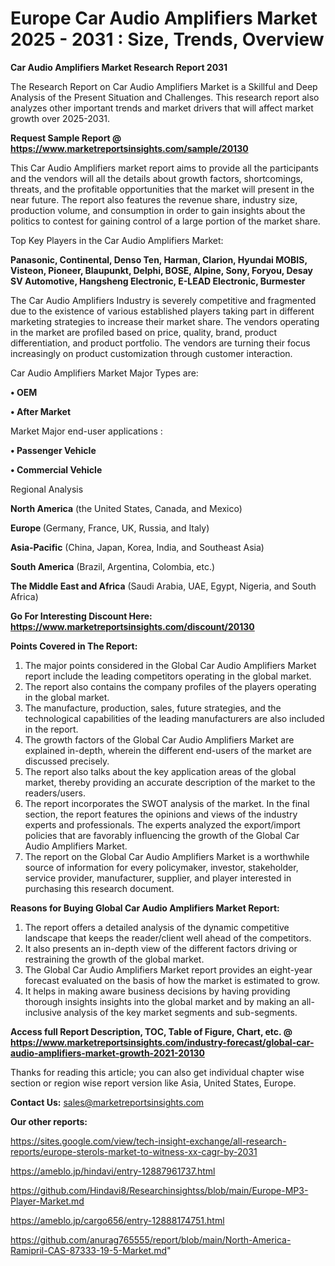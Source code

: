# Europe Car Audio Amplifiers Market 2025 - 2031 : Size, Trends, Overview

<strong>Car Audio Amplifiers Market Research Report 2031</strong>

The Research Report on Car Audio Amplifiers Market is a Skillful and Deep Analysis of the Present Situation and Challenges. This research report also analyzes other important trends and market drivers that will affect market growth over 2025-2031.

<strong>Request Sample Report @ <a href=https://www.marketreportsinsights.com/sample/20130>https://www.marketreportsinsights.com/sample/20130</a></strong>

This Car Audio Amplifiers market report aims to provide all the participants and the vendors will all the details about growth factors, shortcomings, threats, and the profitable opportunities that the market will present in the near future. The report also features the revenue share, industry size, production volume, and consumption in order to gain insights about the politics to contest for gaining control of a large portion of the market share.

Top Key Players in the Car Audio Amplifiers Market:

<strong>Panasonic, Continental, Denso Ten, Harman, Clarion, Hyundai MOBIS, Visteon, Pioneer, Blaupunkt, Delphi, BOSE, Alpine, Sony, Foryou, Desay SV Automotive, Hangsheng Electronic, E-LEAD Electronic, Burmester</strong>

The Car Audio Amplifiers Industry is severely competitive and fragmented due to the existence of various established players taking part in different marketing strategies to increase their market share. The vendors operating in the market are profiled based on price, quality, brand, product differentiation, and product portfolio. The vendors are turning their focus increasingly on product customization through customer interaction.

Car Audio Amplifiers Market Major Types are:

<strong>• OEM

• After Market</strong>

Market Major end-user applications :

<strong>• Passenger Vehicle

• Commercial Vehicle</strong>

Regional Analysis

</u><strong><b>North America</b></strong> (the United States, Canada, and Mexico)

<strong><b>Europe </b></strong>(Germany, France, UK, Russia, and Italy)

<strong><b>Asia-Pacific</b></strong> (China, Japan, Korea, India, and Southeast Asia)

<strong><b>South America</b></strong> (Brazil, Argentina, Colombia, etc.)

<strong><b>The Middle East and Africa</b></strong> (Saudi Arabia, UAE, Egypt, Nigeria, and South Africa)

<strong>Go For Interesting Discount Here: <a href=https://www.marketreportsinsights.com/discount/20130>https://www.marketreportsinsights.com/discount/20130</a></strong>

<strong>Points Covered in The Report:</strong>
<ol>
  <li>The major points considered in the Global Car Audio Amplifiers Market report include the leading competitors operating in the global market.</li>
  <li>The report also contains the company profiles of the players operating in the global market.</li>
  <li>The manufacture, production, sales, future strategies, and the technological capabilities of the leading manufacturers are also included in the report.</li>
  <li>The growth factors of the Global Car Audio Amplifiers Market are explained in-depth, wherein the different end-users of the market are discussed precisely.</li>
  <li>The report also talks about the key application areas of the global market, thereby providing an accurate description of the market to the readers/users.</li>
  <li>The report incorporates the SWOT analysis of the market. In the final section, the report features the opinions and views of the industry experts and professionals. The experts analyzed the export/import policies that are favorably influencing the growth of the Global Car Audio Amplifiers Market.</li>
  <li>The report on the Global Car Audio Amplifiers Market is a worthwhile source of information for every policymaker, investor, stakeholder, service provider, manufacturer, supplier, and player interested in purchasing this research document.</li>
</ol>
<strong>Reasons for Buying Global Car Audio Amplifiers Market Report:</strong>

<ol>
  <li>The report offers a detailed analysis of the dynamic competitive landscape that keeps the reader/client well ahead of the competitors.</li>
  <li>It also presents an in-depth view of the different factors driving or restraining the growth of the global market.</li>
  <li>The Global Car Audio Amplifiers Market report provides an eight-year forecast evaluated on the basis of how the market is estimated to grow.</li>
  <li>It helps in making aware business decisions by having providing thorough insights insights into the global market and by making an all-inclusive analysis of the key market segments and sub-segments.</li>
</ol>
<strong>Access full Report Description, TOC, Table of Figure, Chart, etc. @ <a href=https://www.marketreportsinsights.com/industry-forecast/global-car-audio-amplifiers-market-growth-2021-20130>https://www.marketreportsinsights.com/industry-forecast/global-car-audio-amplifiers-market-growth-2021-20130</a></strong>


Thanks for reading this article; you can also get individual chapter wise section or region wise report version like Asia, United States, Europe.

<strong>Contact Us:</strong>
sales@marketreportsinsights.com

<strong>Our other reports:</strong>

<a href=https://sites.google.com/view/tech-insight-exchange/all-research-reports/europe-sterols-market-to-witness-xx-cagr-by-2031>https://sites.google.com/view/tech-insight-exchange/all-research-reports/europe-sterols-market-to-witness-xx-cagr-by-2031</a>

<a href=https://ameblo.jp/hindavi/entry-12887961737.html>https://ameblo.jp/hindavi/entry-12887961737.html</a>

<a href=https://github.com/Hindavi8/Researchinsightss/blob/main/Europe-MP3-Player-Market.md>https://github.com/Hindavi8/Researchinsightss/blob/main/Europe-MP3-Player-Market.md</a>

<a href=https://ameblo.jp/cargo656/entry-12888174751.html>https://ameblo.jp/cargo656/entry-12888174751.html</a>

<a href=https://github.com/anurag765555/report/blob/main/North-America-Ramipril-CAS-87333-19-5-Market.md>https://github.com/anurag765555/report/blob/main/North-America-Ramipril-CAS-87333-19-5-Market.md</a>"
